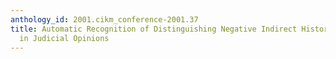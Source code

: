 ```yaml
---
anthology_id: 2001.cikm_conference-2001.37
title: Automatic Recognition of Distinguishing Negative Indirect History Language
  in Judicial Opinions
---
```

